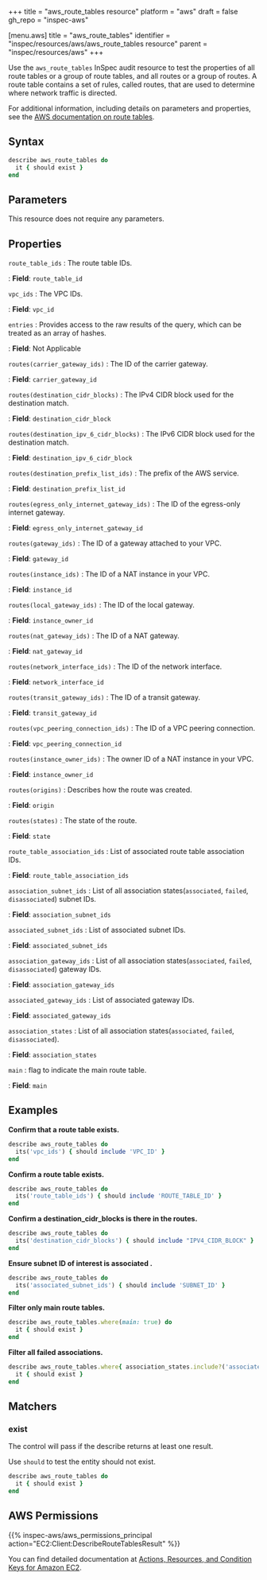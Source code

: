 +++
title = "aws_route_tables resource"
platform = "aws"
draft = false
gh_repo = "inspec-aws"

[menu.aws]
title = "aws_route_tables"
identifier = "inspec/resources/aws/aws_route_tables resource"
parent = "inspec/resources/aws"
+++

Use the `aws_route_tables` InSpec audit resource to test the properties of all route tables or a group of route tables, and all routes or a group of routes. A route table contains a set of rules, called routes, that are used to determine where network traffic is directed.

For additional information, including details on parameters and properties, see the [AWS documentation on route tables](https://docs.aws.amazon.com/AWSCloudFormation/latest/UserGuide/aws-resource-ec2-route-table.html).

## Syntax

```ruby
describe aws_route_tables do
  it { should exist }
end
```

## Parameters

This resource does not require any parameters.

## Properties

`route_table_ids`
: The route table IDs.

: **Field**: `route_table_id`

`vpc_ids`
: The VPC IDs.

: **Field**: `vpc_id`

`entries`
: Provides access to the raw results of the query, which can be treated as an array of hashes.

: **Field**: Not Applicable

`routes(carrier_gateway_ids)`
: The ID of the carrier gateway.

: **Field**: `carrier_gateway_id`

`routes(destination_cidr_blocks)`
: The IPv4 CIDR block used for the destination match.

: **Field**: `destination_cidr_block`

`routes(destination_ipv_6_cidr_blocks)`
: The IPv6 CIDR block used for the destination match.

: **Field**: `destination_ipv_6_cidr_block`

`routes(destination_prefix_list_ids)`
: The prefix of the AWS service.

: **Field**: `destination_prefix_list_id`

`routes(egress_only_internet_gateway_ids)`
: The ID of the egress-only internet gateway.

: **Field**: `egress_only_internet_gateway_id`

`routes(gateway_ids)`
: The ID of a gateway attached to your VPC.

: **Field**: `gateway_id`

`routes(instance_ids)`
: The ID of a NAT instance in your VPC.

: **Field**: `instance_id`

`routes(local_gateway_ids)`
: The ID of the local gateway.

: **Field**: `instance_owner_id`

`routes(nat_gateway_ids)`
: The ID of a NAT gateway.

: **Field**: `nat_gateway_id`

`routes(network_interface_ids)`
: The ID of the network interface.

: **Field**: `network_interface_id`

`routes(transit_gateway_ids)`
: The ID of a transit gateway.

: **Field**: `transit_gateway_id`

`routes(vpc_peering_connection_ids)`
: The ID of a VPC peering connection.

: **Field**: `vpc_peering_connection_id`

`routes(instance_owner_ids)`
: The owner ID of a NAT instance in your VPC.

: **Field**: `instance_owner_id`

`routes(origins)`
: Describes how the route was created.

: **Field**: `origin`

`routes(states)`
: The state of the route.

: **Field**: `state`

`route_table_association_ids`
: List of associated route table association IDs.

: **Field**: `route_table_association_ids`

`association_subnet_ids`
: List of all association states(`associated`, `failed`, `disassociated`) subnet IDs.

: **Field**: `association_subnet_ids`

`associated_subnet_ids`
: List of associated subnet IDs.

: **Field**: `associated_subnet_ids`

`association_gateway_ids`
: List of all association states(`associated`, `failed`, `disassociated`) gateway IDs.

: **Field**: `association_gateway_ids`

`associated_gateway_ids`
: List of associated gateway IDs.

: **Field**: `associated_gateway_ids`

`association_states`
: List of all association states(`associated`, `failed`, `disassociated`).

: **Field**: `association_states`

`main`
: flag to indicate the main route table.

: **Field**: `main`

## Examples

**Confirm that a route table exists.**

```ruby
describe aws_route_tables do
  its('vpc_ids') { should include 'VPC_ID' }
end
```

**Confirm a route table exists.**

```ruby
describe aws_route_tables do
  its('route_table_ids') { should include 'ROUTE_TABLE_ID' }
end
```

**Confirm a destination_cidr_blocks is there in the routes.**

```ruby
describe aws_route_tables do
  its('destination_cidr_blocks') { should include "IPV4_CIDR_BLOCK" }
end
```

**Ensure subnet ID of interest is associated .**

```ruby
describe aws_route_tables do
  its('associated_subnet_ids') { should include 'SUBNET_ID' }
end
```

**Filter only main route tables.**

```ruby
describe aws_route_tables.where(main: true) do
  it { should exist }
end
```

**Filter all failed associations.**

```ruby
describe aws_route_tables.where{ association_states.include?('associated') } do
  it { should exist }
end
```

## Matchers

### exist

The control will pass if the describe returns at least one result.

Use `should` to test the entity should not exist.

```ruby
describe aws_route_tables do
  it { should exist }
end
```

## AWS Permissions

{{% inspec-aws/aws_permissions_principal action="EC2:Client:DescribeRouteTablesResult" %}}

You can find detailed documentation at [Actions, Resources, and Condition Keys for Amazon EC2](https://docs.aws.amazon.com/IAM/latest/UserGuide/list_amazonec2.html).
